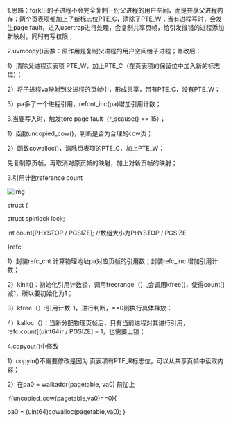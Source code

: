 1.思路：fork出的子进程不会完全复制一份父进程的用户空间，而是共享父进程内存；两个页表项都加上了新标志位PTE_C，清除了PTE_W；当有进程写时，会发生page fault，进入usertrap进行处理，会复制共享页帧，给引发报错的进程添加新映射，同时有写权限；

2.uvmcopy()函数：原作用是复制父进程的用户空间给子进程；修改后：

1）清除父进程页表项 PTE_W，加上PTE_C（在页表项的保留位中加入新的标志位）；

2）将子进程va映射到父进程的页帧中，形成共享，带有PTE_C，没有PTE_W；

3）pa多了一个进程引用，refcnt_inc(pa)增加引用计数；

3.当要写入时，触发tore page fault（r_scause() == 15）；

1）函数uncopied_cow()，判断是否为合理的cow页；

2）函数cowalloc()，清除页表项的PTE_C，加上PTE_W；

先复制原页帧，再取消对原页帧的映射，加上对新页帧的映射；

3.引用计数reference count

![img](https://ttzytt.com/img/xv6/note/kernel_pagetable.png)

struct {

 struct spinlock lock;

 int count[PHYSTOP / PGSIZE];    //数组大小为PHYSTOP / PGSIZE

}refc;

1）封装refc_cnt 计算物理地址pa对应页帧的引用数；封装refc_inc 增加引用计数；

2）kinit()：初始化引用计数锁，调用freerange（）,会调用kfree()，使得count[]减1，所以要初始化为1；

3）kfree（）:引用计数-1，进行判断，==0则执行具体释放；

4）kalloc（）：当新分配物理页帧后，只有当前进程对其进行引用，refc.count[(uint64)r / PGSIZE] = 1，也需要上锁；

4.copyout()中修改

1）copyin()不需要修改是因为 页表项有PTE_R标志位，可以从共享页帧中读取内容；

2）在pa0 = walkaddr(pagetable, va0) 前加上

if(uncopied_cow(pagetable,va0)==0){

   pa0 = (uint64)cowalloc(pagetable,va0); }

